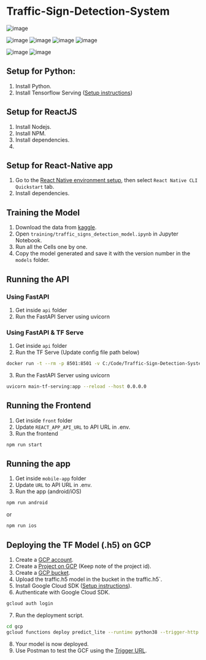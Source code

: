 # Traffic-Sign-Detection-System
![image](https://github.com/ImaneMdn/Traffic-Sign-Detection-System/assets/115882702/f5beb7bb-5f0a-4a95-8ffd-377946600bb1)

![image](https://github.com/ImaneMdn/Traffic-Sign-Detection-System/assets/115882702/bd654af6-076c-428c-aeeb-5f5bdb5c3b7d)
![image](https://github.com/ImaneMdn/Traffic-Sign-Detection-System/assets/115882702/de332144-9480-40c4-a951-618609cc6359)
![image](https://github.com/ImaneMdn/Traffic-Sign-Detection-System/assets/115882702/45d2b1a8-cba5-403a-9cd5-89a2bde9395f)
![image](https://github.com/ImaneMdn/Traffic-Sign-Detection-System/assets/115882702/940cc407-a034-4b60-bb5a-8472e8d8e405)


![image](https://github.com/ImaneMdn/Traffic-Sign-Detection-System/assets/115882702/1bb1cdd9-4ac6-45ec-b243-c79c6d43bf44)
![image](https://github.com/ImaneMdn/Traffic-Sign-Detection-System/assets/115882702/0ab45b63-3844-41b7-affa-a76bac1019ce)

## Setup for Python:

1. Install Python.
2. Install Tensorflow Serving ([Setup instructions](https://www.tensorflow.org/tfx/serving/setup))

## Setup for ReactJS

1. Install Nodejs.
2. Install NPM.
3. Install dependencies.
4. 
## Setup for React-Native app

1. Go to the [React Native environment setup](https://reactnative.dev/docs/environment-setup), then select `React Native CLI Quickstart` tab.  
2. Install dependencies.

## Training the Model

1. Download the data from [kaggle](https://www.kaggle.com/datasets/ahemateja19bec1025/traffic-sign-dataset-classification).
2. Open `training/traffic_signs_detection_model.ipynb` in Jupyter Notebook.
3. Run all the Cells one by one.
7. Copy the model generated and save it with the version number in the `models` folder.

## Running the API

### Using FastAPI

1. Get inside `api` folder
2. Run the FastAPI Server using uvicorn

### Using FastAPI & TF Serve

1. Get inside `api` folder
2. Run the TF Serve (Update config file path below)

```bash
docker run -t --rm -p 8501:8501 -v C:/Code/Traffic-Sign-Detection-System:/Traffic-Sign-Detection-System tensorflow/serving --rest_api_port=8501 --model_config_file=/Traffic-Sign-Detection-System/models.config
```

3. Run the FastAPI Server using uvicorn
```bash
uvicorn main-tf-serving:app --reload --host 0.0.0.0
```

## Running the Frontend

1. Get inside `front` folder
2. Update `REACT_APP_API_URL` to API URL in .env.
3. Run the frontend
```bash
npm run start
```

## Running the app

1. Get inside `mobile-app` folder
2. Update `URL` to API URL in .env.
3. Run the app (android/iOS)

```bash
npm run android
```

or

```bash
npm run ios
```

## Deploying the TF Model (.h5) on GCP

1. Create a [GCP account](https://console.cloud.google.com/freetrial/signup/tos?_ga=2.25841725.1677013893.1627213171-706917375.1627193643&_gac=1.124122488.1627227734.Cj0KCQjwl_SHBhCQARIsAFIFRVVUZFV7wUg-DVxSlsnlIwSGWxib-owC-s9k6rjWVaF4y7kp1aUv5eQaAj2kEALw_wcB).
2. Create a [Project on GCP](https://cloud.google.com/appengine/docs/standard/nodejs/building-app/creating-project) (Keep note of the project id).
3. Create a [GCP bucket](https://console.cloud.google.com/storage/browser/).
4. Upload the traffic.h5 model in the bucket in the traffic.h5`.
5. Install Google Cloud SDK ([Setup instructions](https://cloud.google.com/sdk/docs/quickstarts)).
6. Authenticate with Google Cloud SDK.

```bash
gcloud auth login
```

7. Run the deployment script.

```bash
cd gcp
gcloud functions deploy predict_lite --runtime python38 --trigger-http --memory 512 --project project_id
```

8. Your model is now deployed.
9. Use Postman to test the GCF using the [Trigger URL](https://cloud.google.com/functions/docs/calling/http).

